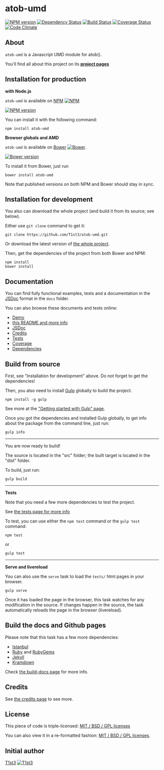 atob-umd
==================


[![NPM version](https://img.shields.io/npm/v/atob-umd.svg)](https://www.npmjs.com/package/atob-umd)
[![Dependency Status](https://img.shields.io/david/T1st3/atob-umd.svg)](https://david-dm.org/t1st3/atob-umd)
[![Build Status](https://img.shields.io/travis/T1st3/atob-umd.svg)](https://travis-ci.org/T1st3/atob-umd)
[![Coverage Status](https://img.shields.io/coveralls/T1st3/atob-umd.svg)](https://coveralls.io/r/T1st3/atob-umd)
[![Code Climate](https://img.shields.io/codeclimate/github/T1st3/atob-umd.svg)](https://codeclimate.com/github/T1st3/atob-umd)



About
---

`atob-umd` is a Javascript UMD module for atob().

You'll find all about this project on its **[project pages](http://www.tiste.org/atob-umd/)**




Installation for production
---

**with Node.js**

`atob-umd` is available on [NPM](https://www.npmjs.com/package/atob-umd)
[![NPM](http://www.tiste.org/atob-umd/assets/img/vendor/npm.png)](https://www.npmjs.com/package/atob-umd).

[![NPM version](https://img.shields.io/npm/v/atob-umd.svg)](https://www.npmjs.com/package/atob-umd)

You can install it with the following command:

    npm install atob-umd


**Browser globals and AMD**


`atob-umd` is available on [Bower](http://bower.io/search/?q=atob-umd)
[![Bower](http://www.tiste.org/atob-umd/assets/img/vendor/bower.png)](http://bower.io/search/?q=atob-umd).

[![Bower version](https://img.shields.io/bower/v/atob-umd.svg)](http://bower.io/search/?q=atob-umd)

To install it from Bower, just run 

    bower install atob-umd

Note that published versions on both NPM and Bower should stay in sync.



Installation for development
---


You also can download the whole project (and build it from its source; see below).

Either use `git clone` command to get it:

    git clone https://github.com/T1st3/atob-umd.git

Or download the latest version of [the whole project](https://github.com/T1st3/atob-umd/archive/master.zip).

Then, get the dependencies of the project from both Bower and NPM:

    npm install
    bower install



Documentation
---


You can find fully functional examples, tests and a documentation in the [JSDoc](http://usejsdoc.org/) format in the `docs` folder.

You can also browse these documents and tests online:

- [Demo](http://www.tiste.org/atob-umd/demo.html)
- [this README and more info](http://www.tiste.org/atob-umd)
- [JSDoc](http://www.tiste.org/atob-umd/jsdoc.html)
- [Credits](http://www.tiste.org/atob-umd/credits.html)
- [Tests](http://www.tiste.org/atob-umd/tests.html)
- [Coverage](http://www.tiste.org/atob-umd/coverage.html)
- [Dependencies](http://www.tiste.org/atob-umd/dependencies.html)



Build from source
---


First, see "Installation for development" above. 
Do not forget to get the dependencies!

Then, you also need to install [Gulp](http://gulpjs.com/) globally to build the project.

    npm install -g gulp

See more at the ["Getting started with Gulp" page](https://github.com/gulpjs/gulp/blob/master/docs/getting-started.md#getting-started).

Once you got the dependencies and installed Gulp globally, to get info about the package from the command line, just run:

    gulp info

---

You are now ready to build!

The source is located in the "src" folder; the built target is located in the "dist" folder.

To build, just run:

    gulp build


---

**Tests**

Note that you need a few more dependencies to test the project.

See [the tests page for more info](http://www.tiste.org/atob-umd/tests.html)

To test, you can use either the `npm test` command or the `gulp test` command:

    npm test

or

    gulp test


---

**Serve and livereload**

You can also use the `serve` task to load the `tests/` html pages in your browser.

    gulp serve

Once it has loaded the page in the browser, this task watches for any modification in the source.
If changes happen in the source, the task automatically reloads the page in the browser (livereload).





Build the docs and Github pages
---

Please note that this task has a few more dependencies:

* [Istanbul](http://gotwarlost.github.io/istanbul/)
* [Ruby](https://www.ruby-lang.org/) and [RubyGems](https://rubygems.org/)
* [Jekyll](http://jekyllrb.com/)
* [Kramdown](http://kramdown.gettalong.org/)


Check [the build-docs page](http://www.tiste.org/atob-umd/build_docs.html) for more info.




Credits
---


See [the credits page](http://www.tiste.org/atob-umd/credits.html) to see more.


License
---


This piece of code is triple-licensed: [MIT / BSD / GPL licenses](https://github.com/T1st3/atob-umd/blob/master/LICENSE)

You can also view it in a re-formatted fashion: [MIT / BSD / GPL licenses](http://www.tiste.org/atob-umd/license.html).



Initial author
---

[T1st3](https://github.com/T1st3/) 
[![T1st3](http://www.tiste.org/atob-umd/assets/img/gravatar-16x16.png)](https://github.com/T1st3/)

